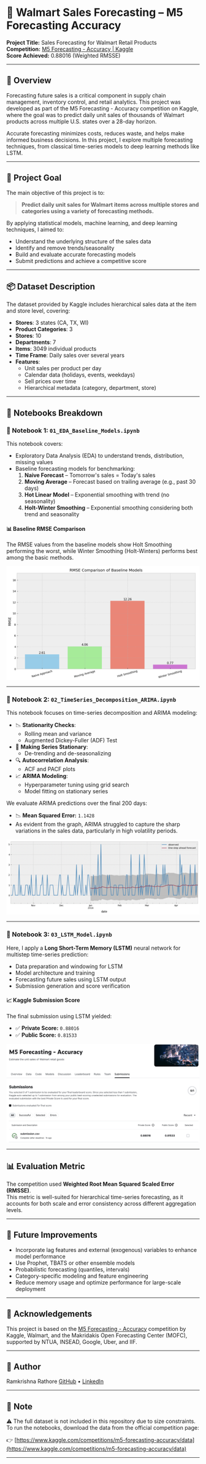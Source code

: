 # 🛒 Walmart Sales Forecasting – M5 Forecasting Accuracy

**Project Title:** Sales Forecasting for Walmart Retail Products  
**Competition:** [M5 Forecasting - Accuracy | Kaggle](https://www.kaggle.com/competitions/m5-forecasting-accuracy)  
**Score Achieved:** 0.88016 (Weighted RMSSE)

---

## 📌 Overview

Forecasting future sales is a critical component in supply chain management, inventory control, and retail analytics. This project was developed as part of the M5 Forecasting - Accuracy competition on Kaggle, where the goal was to predict daily unit sales of thousands of Walmart products across multiple U.S. states over a 28-day horizon.

Accurate forecasting minimizes costs, reduces waste, and helps make informed business decisions. In this project, I explore multiple forecasting techniques, from classical time-series models to deep learning methods like LSTM.

---

## 🎯 Project Goal

The main objective of this project is to:

> **Predict daily unit sales for Walmart items across multiple stores and categories using a variety of forecasting methods.**

By applying statistical models, machine learning, and deep learning techniques, I aimed to:
- Understand the underlying structure of the sales data
- Identify and remove trends/seasonality
- Build and evaluate accurate forecasting models
- Submit predictions and achieve a competitive score

---

## 📦 Dataset Description

The dataset provided by Kaggle includes hierarchical sales data at the item and store level, covering:

- **Stores**: 3 states (CA, TX, WI)
- **Product Categories**: 3
- **Stores**: 10
- **Departments**: 7
- **Items**: 3049 individual products
- **Time Frame**: Daily sales over several years
- **Features**:
  - Unit sales per product per day
  - Calendar data (holidays, events, weekdays)
  - Sell prices over time
  - Hierarchical metadata (category, department, store)

---

## 📁 Notebooks Breakdown

### 📓 Notebook 1: `01_EDA_Baseline_Models.ipynb`

This notebook covers:
- Exploratory Data Analysis (EDA) to understand trends, distribution, missing values
- Baseline forecasting models for benchmarking:
  1. **Naive Forecast** – Tomorrow's sales = Today's sales
  2. **Moving Average** – Forecast based on trailing average (e.g., past 30 days)
  3. **Hot Linear Model** – Exponential smoothing with trend (no seasonality)
  4. **Holt-Winter Smoothing** – Exponential smoothing considering both trend and seasonality
 
#### 📊 Baseline RMSE Comparison

The RMSE values from the baseline models show Holt Smoothing performing the worst, while Winter Smoothing (Holt-Winters) performs best among the basic methods.

![Baseline RMSE Comparison](baseline_rmse_comparison.png)

---

### 📓 Notebook 2: `02_TimeSeries_Decomposition_ARIMA.ipynb`

This notebook focuses on time-series decomposition and ARIMA modeling:
- 📉 **Stationarity Checks**:
  - Rolling mean and variance
  - Augmented Dickey-Fuller (ADF) Test
- 🔧 **Making Series Stationary**:
  - De-trending and de-seasonalizing
- 🔍 **Autocorrelation Analysis**:
  - ACF and PACF plots
- 📈 **ARIMA Modeling**:
  - Hyperparameter tuning using grid search
  - Model fitting on stationary series
 
We evaluate ARIMA predictions over the final 200 days:

- 📉 **Mean Squared Error:** `1.1428`
- As evident from the graph, ARIMA struggled to capture the sharp variations in the sales data, particularly in high volatility periods.

![ARIMA Forecast vs Actual](arima_forecast_comparison.png)

---

### 📓 Notebook 3: `03_LSTM_Model.ipynb`

Here, I apply a **Long Short-Term Memory (LSTM)** neural network for multistep time-series prediction:
- Data preparation and windowing for LSTM
- Model architecture and training
- Forecasting future sales using LSTM output
- Submission generation and score verification

#### 📈 Kaggle Submission Score

The final submission using LSTM yielded:

- ✅ **Private Score:** `0.88016`
- ✅ **Public Score:** `0.81533`

![Kaggle Score Screenshot](lstm_kaggle_score.png)

---

## 📊 Evaluation Metric

The competition used **Weighted Root Mean Squared Scaled Error (RMSSE)**.  
This metric is well-suited for hierarchical time-series forecasting, as it accounts for both scale and error consistency across different aggregation levels.

---

## 🚀 Future Improvements

- Incorporate lag features and external (exogenous) variables to enhance model performance
- Use Prophet, TBATS or other ensemble models
- Probabilistic forecasting (quantiles, intervals)
- Category-specific modeling and feature engineering
- Reduce memory usage and optimize performance for large-scale deployment

---

## 📎 Acknowledgements

This project is based on the [M5 Forecasting - Accuracy](https://www.kaggle.com/competitions/m5-forecasting-accuracy/overview) competition by Kaggle, Walmart, and the Makridakis Open Forecasting Center (MOFC), supported by NTUA, INSEAD, Google, Uber, and IIF.

---

## 💼 Author

Ramkrishna Rathore
[GitHub](https://github.com/your-kafka) • [LinkedIn](https://www.linkedin.com/in/ramkrishna-rathore-1a843b22a/)  

---

## 📝 Note

⚠️ The full dataset is not included in this repository due to size constraints.  
To run the notebooks, download the data from the official competition page:

👉 [https://www.kaggle.com/competitions/m5-forecasting-accuracy/data](https://www.kaggle.com/competitions/m5-forecasting-accuracy/data)

---
